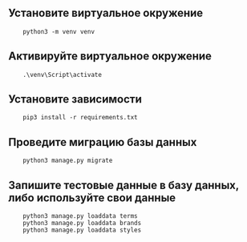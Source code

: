 ## Установите виртуальное окружение
        python3 -m venv venv

## Активируйте виртуальное окружение
        .\venv\Script\activate

## Установите зависимости
        pip3 install -r requirements.txt

## Проведите миграцию базы данных
        python3 manage.py migrate

## Запишите тестовые данные в базу данных, либо используйте свои данные
        python3 manage.py loaddata terms
        python3 manage.py loaddata brands
        python3 manage.py loaddata styles